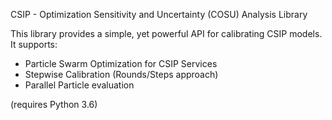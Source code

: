 CSIP - Optimization Sensitivity and Uncertainty (COSU) Analysis Library 

This library provides a simple, yet powerful API for calibrating CSIP models. 
It supports:

* Particle Swarm Optimization for CSIP Services
* Stepwise Calibration (Rounds/Steps approach)
* Parallel Particle evaluation 

(requires Python 3.6)
